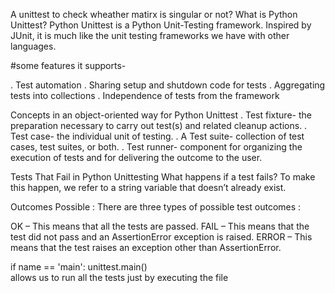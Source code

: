 A unittest to check wheather matirx is singular or not?
What is Python Unittest?
Python Unittest is a Python Unit-Testing framework. Inspired by JUnit, it is much like the unit testing frameworks we have with other languages.

#some features it supports-

. Test automation . Sharing setup and shutdown code for tests . Aggregating tests into collections . Independence of tests from the framework

Concepts in an object-oriented way for Python Unittest . Test fixture- the preparation necessary to carry out test(s) and related cleanup actions. . Test case- the individual unit of testing. . A Test suite- collection of test cases, test suites, or both. . Test runner- component for organizing the execution of tests and for delivering the outcome to the user.

Tests That Fail in Python Unittesting
What happens if a test fails? To make this happen, we refer to a string variable that doesn’t already exist.

Outcomes Possible :
There are three types of possible test outcomes :

OK – This means that all the tests are passed. FAIL – This means that the test did not pass and an AssertionError exception is raised. ERROR – This means that the test raises an exception other than AssertionError.

if name == 'main':
unittest.main()    
allows us to run all the tests just by executing the file